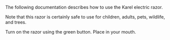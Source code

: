 The following documentation describes how to use the Karel electric razor.

Note that this razor is certainly safe to use for children, adults, pets, wildlife, and trees.

Turn on the razor using the green button. Place in your mouth.